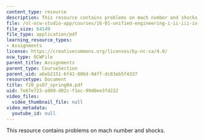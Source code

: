 ```yaml
---
content_type: resource
description: This resource contains problems on mach number and shocks.
file: /ol-ocw-studio-app/courses/16-01-unified-engineering-i-ii-iii-iv-fall-2005-spring-2006/7e67e723a909d02cf1ec99d0ee3fd222_f20_ps07_spring04.pdf
file_size: 64149
file_type: application/pdf
learning_resource_types:
- Assignments
license: https://creativecommons.org/licenses/by-nc-sa/4.0/
ocw_type: OCWFile
parent_title: Assignments
parent_type: CourseSection
parent_uid: a6eb2151-6f41-806d-94ff-dc83eb5f4337
resourcetype: Document
title: f20_ps07_spring04.pdf
uid: 7e67e723-a909-d02c-f1ec-99d0ee3fd222
video_files:
  video_thumbnail_file: null
video_metadata:
  youtube_id: null
---
```

This resource contains problems on mach number and shocks.